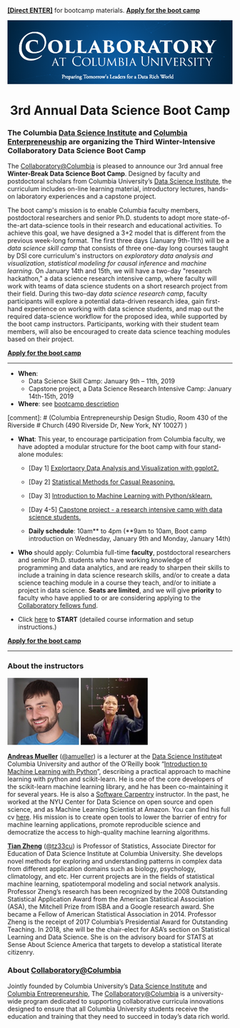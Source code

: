 [**[Direct ENTER]**](/Bootcamp-materials/Course-Info.md) for bootcamp materials. [**Apply for the boot camp**](https://goo.gl/forms/1UiJgkoN2FFSMYBu1)

![collaboratory logo](Misc-files/collaboratory.png)

<p align="center">
<b> <H1 align="center"> 3rd Annual Data Science Boot Camp </H1> </b>
</p> 

### The Columbia [Data Science Institute](http://datascience.columbia.edu/) and [Columbia Enterpreneuship](http://entrepreneurship.columbia.edu/) are organizing the Third Winter-Intensive Collaboratory Data Science Boot Camp

The [Collaboratory@Columbia](http://collaboratory.columbia.edu/) is pleased to announce our 3rd annual free **Winter-Break Data Science Boot Camp**.  Designed by faculty and postdoctoral scholars from Columbia University’s [Data Science Institute](http://datascience.columbia.edu/), the curriculum includes on-line learning material, introductory lectures, hands-on laboratory experiences and a capstone project. 

The boot camp's mission is to enable Columbia faculty members, postdoctoral researchers and senior Ph.D. students to adopt more state-of-the-art data-science tools in their research and educational activities. To achieve this goal, we have designed a 3+2 model that is different from the previous week-long format. The first three days (January 9th-11th) will be a *data science skill camp* that consists of three one-day long courses taught by DSI core curriculum's instructors on *exploratory data analysis and visualization*, *statistical modeling for causal inference* and *machine learning*. On January 14th and 15th, we will have a two-day "research hackathon," a data science research intensive camp, where faculty will work with teams of data science students on a short research project from their field. During this two-day *data science research camp*, faculty participants will explore a potential data-driven research idea, gain first-hand experience on working with data science students, and map out the required data-science workflow for the proposed idea, while supported by the boot camp instructors. Participants, working with their student team members, will also be encouraged to create data science teaching modules based on their project. 

[**Apply for the boot camp**](https://goo.gl/forms/1UiJgkoN2FFSMYBu1)

----

- **When**: 
	- Data Science Skill Camp: January 9th – 11th, 2019
	- Capstone project, a Data Science Research Intensive Camp: January 14th-15th, 2019
- **Where**: see [bootcamp description](/Bootcamp-materials/Course-Info.md)

[comment]: # (Columbia Entrepreneurship Design Studio, Room 430 of the Riverside # Church (490 Riverside Dr, New York, NY 10027) )

- **What**: This year, to encourage participation from Columbia faculty, we have adopted a modular structure for the boot camp with four stand-alone modules:

	- [Day 1] [Explortaory Data Analysis and Visualization with ggplot2.](/Bootcamp-materials/Day1-EDAV-ggplot2/)
	- [Day 2] [Statistical Methods for Casual Reasoning.](/Bootcamp-materials/Day2-Causal-Inference/)
	- [Day 3] [Introduction to Machine Learning with Python/sklearn.](/Bootcamp-materials/Day3-Machine-Learning/)
	- [Day 4-5] [Capstone project - a research intensive camp with data science students.](/Bootcamp-materials/Day4&5-Project/)

	- **Daily schedule**: 10am** to 4pm (**9am to 10am, Boot camp introduction on Wednesday, January 9th and Monday, January 14th)

- **Who** should apply: Columbia full-time **faculty**, postdoctoral researchers and senior Ph.D. students who have working knowledge of programming and data analytics, and are ready to sharpen their skills to include a training in data science research skills, and/or to create a data science teaching module in a course they teach, and/or to initiate a project in data science. **Seats are limited**, and we will give **priority** to faculty who have applied to or are considering applying to the [Collaboratory fellows fund](http://entrepreneurship.columbia.edu/collaboratory/collaboratory-fellows-fund/).

- Click [here](https://github.com/DS-BootCamp-Collaboratory-Columbia/AY2017-2018-Winter/blob/master/Bootcamp-materials/Course-Info.md) to **START** (detailed course information and setup instructions.)

[**Apply for the boot camp**](https://goo.gl/forms/1UiJgkoN2FFSMYBu1)

----
### About the instructors

![andy](Misc-files/andy.jpeg) ![tian](Misc-files/tian.jpeg) 

**[Andreas Mueller](http://amueller.github.io/)** ([@amueller](https://github.com/amueller)) is a lecturer at the [Data Science Institute](http://datascience.columbia.edu/)at Columbia University and author of the O’Reilly book “[Introduction to Machine Learning with Python](http://amueller.github.io/#book)”, describing a practical approach to machine learning with python and scikit-learn. He is one of the core developers of the scikit-learn machine learning library, and he has been co-maintaining it for several years. He is also a [Software Carpentry](http://software-carpentry.org/) instructor. In the past, he worked at the NYU Center for Data Science on open source and open science, and as Machine Learning Scientist at Amazon. You can find his full  cv [here](http://amueller.github.io/cv_andreas_mueller.pdf). His mission is to create open tools to lower the barrier of entry for machine learning applications, promote reproducible science and democratize the access to high-quality machine learning algorithms.

**[Tian Zheng](http://www.stat.columbia.edu/~tzheng/)** ([@tz33cu](https://github.com/tz33cu)) is Professor of Statistics, Associate Director for Education of Data Science Institute at Columbia University. She develops novel methods for exploring and understanding patterns in complex data from different application domains such as biology, psychology, climatology, and etc. Her current projects are in the fields of statistical machine learning, spatiotemporal modeling and social network analysis. Professor Zheng’s research has been recognized by the 2008 Outstanding Statistical Application Award from the American Statistical Association (ASA), the Mitchell Prize from ISBA and a Google research award. She became a Fellow of American Statistical Association in 2014. Professor Zheng is the receipt of 2017 Columbia’s Presidential Award for Outstanding Teaching. In 2018, she will be the chair-elect for ASA’s section on Statistical Learning and Data Science. She is on the advisory board for STATS at Sense About Science America that targets to develop a statistical literate citizenry.


### About [Collaboratory@Columbia](http://collaboratory.columbia.edu/)
Jointly founded by Columbia University’s [Data Science Institute](http://datascience.columbia.edu/) and [Columbia Entrepreneurship](http://entrepreneurship.columbia.edu/), The [Collaboratory@Columbia](http://collaboratory.columbia.edu/) is a university-wide program dedicated to supporting collaborative curricula innovations designed to ensure that all Columbia University students receive the education and training that they need to succeed in today’s data rich world.

